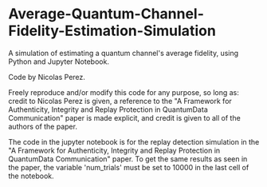 # Average-Quantum-Channel-Fidelity-Estimation-Simulation
A simulation of estimating a quantum channel's average fidelity, using Python and Jupyter Notebook.

Code by Nicolas Perez.

Freely reproduce and/or modify this code for any purpose, so long as: credit to Nicolas Perez is given, a reference to the "A Framework for Authenticity, Integrity and Replay Protection in QuantumData Communication" paper is made explicit, and credit is given to all of the authors of the paper. 

The code in the jupyter notebook is for the replay detection simulation in the "A Framework for Authenticity, Integrity and Replay Protection in QuantumData Communication" paper. To get the same results as seen in the paper, the variable 'num_trials' must be set to 10000 in the last cell of the notebook.
